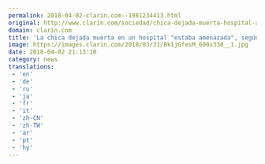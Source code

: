 ```yaml
---
permalink: 2018-04-02-clarin.com--1981234413.html
original: http://www.clarin.com/sociedad/chica-dejada-muerta-hospital-amenazada-familia_0_rkD-Sfloz.html
domain: clarin.com
title: 'La chica dejada muerta en un hospital "estaba amenazada", según su familia'
image: https://images.clarin.com/2018/03/31/Bk1jGfesM_600x338__1.jpg
date: 2018-04-02 21:13:10
category: news
translations: 
 - 'en'
 - 'de'
 - 'ru'
 - 'ja'
 - 'fr'
 - 'it'
 - 'zh-CN'
 - 'zh-TW'
 - 'ar'
 - 'pt'
 - 'hy'
---
```


